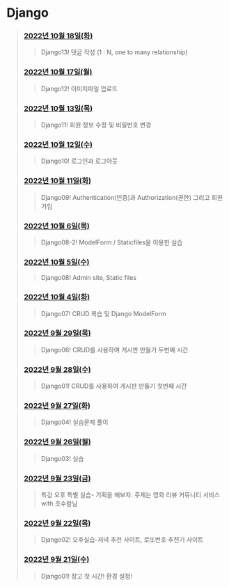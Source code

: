 # Django



> 
> ### [2022년 10월 18일(화)](./221018/README.md)
>
> > Django13! 댓글 작성 (1 : N, one to many relationship)
> ### [2022년 10월 17일(월)](./221017/README.md)
>
> > Django12! 이미지파일 업로드 
> ### [2022년 10월 13일(목)](./221013/README.md)
>
> > Django11! 회원 정보 수정 및 비밀번호 변경
> ### [2022년 10월 12일(수)](./221012/README.md)
>
> > Django10!  로그인과 로그아웃
> ### [2022년 10월 11일(화)](./221011/README.md)
>
> > Django09!  Authentication(인증)과 Authorization(권한) 그리고 회원가입
> ### [2022년 10월 6일(목)](./221006/README.md)
>
> > Django08-2!  ModelForm / Staticfiles을 이용한 실습
> ### [2022년 10월 5일(수)](./221005/README.md)
>
> > Django08!  Admin site, Static files
> ### [2022년 10월 4일(화)](./221004/README.md)
>
> > Django07!  CRUD 복습 및 Django ModelForm
> ### [2022년 9월 29일(목)](./220928/README.md)
>
> > Django06!  CRUD를 사용하여 게시판 만들기 두번째 시간
> ### [2022년 9월 28일(수)](./220928/README.md)
>
> > Django01!  CRUD를 사용하여 게시판 만들기 첫번째 시간
> ### [2022년 9월 27일(화)](./220927/README.md)
>
> > Django04!  실습문제 풀이
> ### [2022년 9월 26일(월)](./220926/README.md)
>
> > Django03!  실습
> ### [2022년 9월 23일(금)](./220923/practice.md)
>
> > 특강 오후 특별 실습- 기획을 해보자. 주제는 영화 리뷰 커뮤니티 서비스 with 조수람님
> ### [2022년 9월 22일(목)](./220922/practice.md)
>
> > Django02! 오후실습-저녁 추천 사이트, 로또번호 추천기 사이트
> ### [2022년 9월 21일(수)](./220921/README.md)
>
> > Django01! 장고 첫 시간! 환경 설정!
